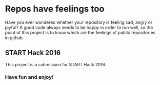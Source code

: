 # Repos have feelings too

Have you ever wondered whether your repository is feeling sad, angry or joyful? A good code always needs to be happy in order to run well, so the point of this project is to know which are the feelings of public repositories in github.

## START Hack 2016

This project is a submission for START Hack 2016.

### Have fun and enjoy!
